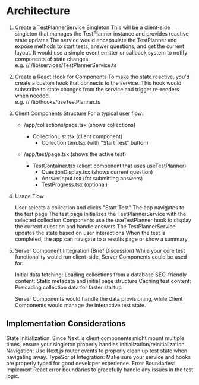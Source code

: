 # Architecture

1. Create a TestPlannerService Singleton
   This will be a client-side singleton that manages the TestPlanner instance and provides reactive state updates
   The service would encapsulate the TestPlanner and expose methods to start tests, answer questions, and get the current layout. It would use a simple event emitter or callback system to notify components of state changes.  
    e.g. // /lib/services/TestPlannerService.ts

2. Create a React Hook for Components
   To make the state reactive, you'd create a custom hook that connects to the service.
   This hook would subscribe to state changes from the service and trigger re-renders when needed.  
   e.g. // /lib/hooks/useTestPlanner.ts

3. Client Components Structure
   For a typical user flow:

   - /app/collections/page.tsx (shows collections)

     - CollectionList.tsx (client component)
       - CollectionItem.tsx (with "Start Test" button)

   - /app/test/page.tsx (shows the active test)
     - TestContainer.tsx (client component that uses useTestPlanner)
       - QuestionDisplay.tsx (shows current question)
       - AnswerInput.tsx (for submitting answers)
       - TestProgress.tsx (optional)

4. Usage Flow

   User selects a collection and clicks "Start Test"
   The app navigates to the test page
   The test page initializes the TestPlannerService with the selected collection
   Components use the useTestPlanner hook to display the current question and handle answers
   The TestPlannerService updates the state based on user interactions
   When the test is completed, the app can navigate to a results page or show a summary

5. Server Component Integration (Brief Discussion)
   While your core test functionality would run client-side, Server Components could be used for:

   Initial data fetching: Loading collections from a database
   SEO-friendly content: Static metadata and initial page structure
   Caching test content: Preloading collection data for faster startup

   Server Components would handle the data provisioning, while Client Components would manage the interactive test state.

## Implementation Considerations

State Initialization: Since Next.js client components might mount multiple times, ensure your singleton properly handles initialization/reinitialization.
Navigation: Use Next.js router events to properly clean up test state when navigating away.
TypeScript Integration: Make sure your service and hooks are properly typed for good developer experience.
Error Boundaries: Implement React error boundaries to gracefully handle any issues in the test logic.
